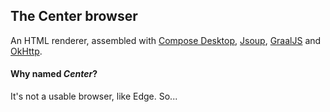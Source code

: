 ## The Center browser
An HTML renderer, assembled with [Compose Desktop](https://www.jetbrains.com/lp/compose-mpp/), [Jsoup](https://jsoup.org/), [GraalJS](https://github.com/oracle/graaljs) and [OkHttp](https://square.github.io/okhttp/).
#### Why named *Center*?
It's not a usable browser, like Edge. So...